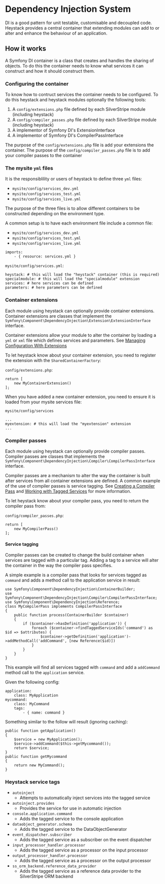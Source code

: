 # Dependency Injection System

DI is a good pattern for unit testable, customisable and decoupled code. Heystack provides a central container that extending modules can add to or alter and enhance the behaviour of an application.

## How it works

A Symfony DI container is a class that creates and handles the sharing of objects. To do this the container needs to know what services it can construct and how it should construct them.

### Configuring the container

To know how to contruct services the container needs to be configured. To do this heystack and heystack modules optionally the following tools:

1. A `config/extensions.php` file defined by each SilverStripe module (including heystack)
2. A `config/compiler_passes.php` file defined by each SilverStripe module (including heystack)
3. A implementor of Symfony DI's ExtensionInterface
4. A implementor of Symfony DI's CompilerPassInterface

The purpose of the `config/extensions.php` file is add your extensions the container.
The purpose of the `config/compiler_passes.php` file is to add your compiler passes to the container

### The mysite `yml` files

It is the responsiblility or users of heystack to define three `yml` files:

* `mysite/config/services_dev.yml`
* `mysite/config/services_test.yml`
* `mysite/config/services_live.yml`

The purpose of the three files is to allow different containers to be constructed depending on the environment type.

A common setup is to have each environment file include a common file:

* `mysite/config/services_dev.yml`
* `mysite/config/services_test.yml`
* `mysite/config/services_live.yml`

```
imports:
    - { resource: services.yml }
```

`mysite/config/services.yml`:

```
heystack: # this will load the "heystack" container (this is required)
specialmodule: # this will load the "specialmodule" extension
services: # here services can be defined
parameters: # here parameters can be defined
```

### Container extensions

Each module using heystack can optionally provide container extensions. Container extensions are classes that implement the `Symfony\Component\DependencyInjection\Extension\ExtensionInterface` interface.

Container extensions allow your module to alter the container by loading a `yml` or `xml` file which defines services and parameters. See [Managing Configuration With Extensions](http://symfony.com/doc/current/components/dependency_injection/compilation.html#managing-configuration-with-extensions)

To let heystack know about your container extension, you need to register the extension with the `SharedContainerFactory`:

`config/extensions.php`:

```
return [
	new MyContainerExtension()
];
```

When you have added a new container extension, you need to ensure it is loaded from your mysite services file:

`mysite/config/services`

```
...
myextension: # this will load the "myextension" extension
...
```

### Compiler passes

Each module using heystack can optionally provide compiler passes. Compiler passes are classes that implements the `Symfony\Component\DependencyInjection\Compiler\CompilerPassInterface` interface.

Compiler passes are a mechanism to alter the way the container is built after services from all container extensions are defined. A common example of the use of compiler passes is service tagging. See [Creating a Compiler Pass](http://symfony.com/doc/current/components/dependency_injection/compilation.html#creating-a-compiler-pass) and [Working with Tagged Services](http://symfony.com/doc/current/components/dependency_injection/tags.html) for more information.

To let heystack know about your compiler pass, you need to return the compiler pass from:

`config/compiler_passes.php`:

```
return [
	new MyCompilerPass()
];
```

#### Service tagging

Compiler passes can be created to change the build container when services are tagged with a particular tag. Adding a tag to a service will alter the container in the way the compiler pass specifies.

A simple example is a compiler pass that looks for services tagged as `command` and adds a method call to the application service in result:

```
use Symfony\Component\DependencyInjection\ContainerBuilder;
use Symfony\Component\DependencyInjection\Compiler\CompilerPassInterface;
use Symfony\Component\DependencyInjection\Reference;
class MyCompilerPass implements CompilerPassInterface
{
    public function process(ContainerBuilder $container)
    {
        if ($container->hasDefinition('application')) {
            foreach ($container->findTaggedServiceIds('command') as $id => $attributes) {
                $container->getDefinition('application')->addMethodCall('addCommand', [new Reference($id)])
            }
        }
    }
}
```

This example will find all services tagged with `command` and add a `addCommand` method call to the `application` service.

Given the following config:

```
application:
	class: MyApplication
mycommand:
	class: MyCommand
	tags:
		- { name: command }
```		

Something similar to the follow will result (ignoring caching):

```
public function getApplication()
{
    $service = new MyApplication();
    $service->addCommand($this->getMycommand());
    return $service;
}
public function getMycommand
{
    return new MyCommand();
}
```

### Heystack service tags

* `autoinject`
	* Attempts to automatically inject services into the tagged service 
* `autoinject.provides`
	* Provides the service for use in automatic injection
* `console.application.command`
	* Adds the tagged service to the console application
* `dataobject_generator.schema`
	* Adds the tagged service to the DataObjectGenerator 
* `event_dispatcher.subscriber`
	* Adds the tagged service as a subscriber on the event dispatcher
* `input_processor_handler.processor`
	* Adds the tagged service as a processor on the input processor 
* `output_processor_handler.processor`
	* Adds the tagged service as a processor on the output processor
* `ss_orm_backend.reference_data_provider`
	* Adds the tagged service as a reference data provider to the SilverStripe ORM backend
